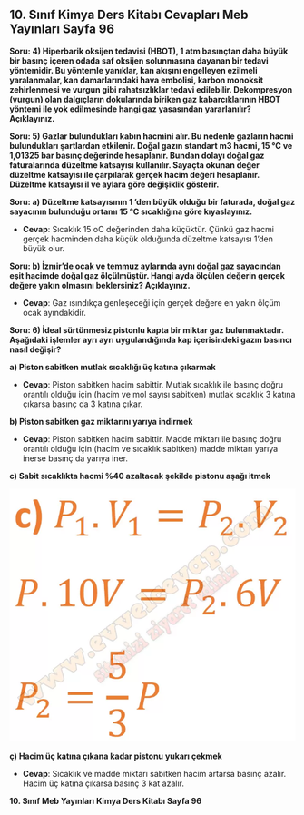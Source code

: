 ## 10. Sınıf Kimya Ders Kitabı Cevapları Meb Yayınları Sayfa 96

**Soru: 4) Hiperbarik oksijen tedavisi (HBOT), 1 atm basınçtan daha büyük bir basınç içeren odada saf oksijen solunmasına dayanan bir tedavi yöntemidir. Bu yöntemle yanıklar, kan akışını engelleyen ezilmeli yaralanmalar, kan damarlarındaki hava embolisi, karbon monoksit zehirlenmesi ve vurgun gibi rahatsızlıklar tedavi edilebilir. Dekompresyon (vurgun) olan dalgıçların dokularında biriken gaz kabarcıklarının HBOT yöntemi ile yok edilmesinde hangi gaz yasasından yararlanılır? Açıklayınız.**

**Soru: 5) Gazlar bulundukları kabın hacmini alır. Bu nedenle gazların hacmi bulundukları şartlardan etkilenir. Doğal gazın standart m3 hacmi, 15 °C ve 1,01325 bar basınç değerinde hesaplanır. Bundan dolayı doğal gaz faturalarında düzeltme katsayısı kullanılır. Sayaçta okunan değer düzeltme katsayısı ile çarpılarak gerçek hacim değeri hesaplanır. Düzeltme katsayısı il ve aylara göre değişiklik gösterir.**

**Soru: a) Düzeltme katsayısının 1 ’den büyük olduğu bir faturada, doğal gaz sayacının bulunduğu ortamı 15 °C sıcaklığına göre kıyaslayınız.**

* **Cevap**: Sıcaklık 15 oC değerinden daha küçüktür. Çünkü gaz hacmi gerçek hacminden daha küçük olduğunda düzeltme katsayısı 1’den büyük olur.

**Soru: b) İzmir’de ocak ve temmuz aylarında aynı doğal gaz sayacından eşit hacimde doğal gaz ölçülmüştür. Hangi ayda ölçülen değerin gerçek değere yakın olmasını beklersiniz? Açıklayınız.**

* **Cevap**: Gaz ısındıkça genleşeceği için gerçek değere en yakın ölçüm ocak ayındakidir.

**Soru: 6) İdeal sürtünmesiz pistonlu kapta bir miktar gaz bulunmaktadır. Aşağıdaki işlemler ayrı ayrı uygulandığında kap içerisindeki gazın basıncı nasıl değişir?**

**a) Piston sabitken mutlak sıcaklığı üç katına çıkarmak**

* **Cevap**: Piston sabitken hacim sabittir. Mutlak sıcaklık ile basınç doğru orantılı olduğu için (hacim ve mol sayısı sabitken) mutlak sıcaklık 3 katına çıkarsa basınç da 3 katına çıkar.

**b) Piston sabitken gaz miktarını yarıya indirmek**

* **Cevap**: Piston sabitken hacim sabittir. Madde miktarı ile basınç doğru orantılı olduğu için (hacim ve sıcaklık sabitken) madde miktarı yarıya inerse basınç da yarıya iner.

**c) Sabit sıcaklıkta hacmi %40 azaltacak şekilde pistonu aşağı itmek**

![](./image1.webp)

**ç) Hacim üç katına çıkana kadar pistonu yukarı çekmek**

* **Cevap**: Sıcaklık ve madde miktarı sabitken hacim artarsa basınç azalır. Hacim üç katına çıkarsa basınç 3 kat azalır.

**10. Sınıf Meb Yayınları Kimya Ders Kitabı Sayfa 96**